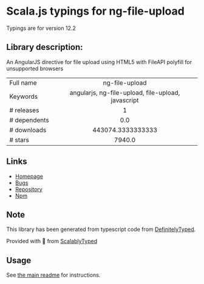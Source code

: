 
# Scala.js typings for ng-file-upload

Typings are for version 12.2

## Library description:
An AngularJS directive for file upload using HTML5 with FileAPI polyfill for unsupported browsers

|                    |                 |
| ------------------ | :-------------: |
| Full name          | ng-file-upload |
| Keywords           | angularjs, ng-file-upload, file-upload, javascript |
| # releases         | 1 |
| # dependents       | 0.0 |
| # downloads        | 443074.3333333333 |
| # stars            | 7940.0 |

## Links
- [Homepage](https://github.com/danialfarid/ng-file-upload)
- [Bugs](https://github.com/danialfarid/ng-file-upload/issues)
- [Repository](https://github.com/danialfarid/ng-file-upload)
- [Npm](https://www.npmjs.com/package/ng-file-upload)
    


## Note
This library has been generated from typescript code from [DefinitelyTyped](https://definitelytyped.org).

Provided with :purple_heart: from [ScalablyTyped](https://github.com/oyvindberg/ScalablyTyped)

## Usage
See [the main readme](../../readme.md) for instructions.



